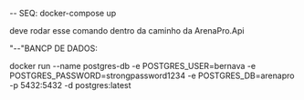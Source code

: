 -- SEQ:
docker-compose up 

deve rodar esse comando dentro da caminho da ArenaPro.Api

"--"BANCP DE DADOS:

docker run --name postgres-db -e POSTGRES_USER=bernava -e POSTGRES_PASSWORD=strongpassword1234 -e POSTGRES_DB=arenapro -p 5432:5432 -d postgres:latest




